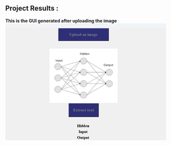 ## Project Results :
**This is the GUI generated after uploading the image**
![image](/test_result.png "Title")
